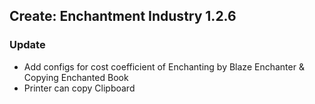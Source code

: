 ## Create: Enchantment Industry 1.2.6

### Update
- Add configs for cost coefficient of Enchanting by Blaze Enchanter & Copying Enchanted Book
- Printer can copy Clipboard